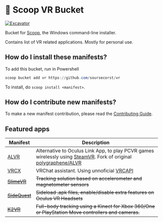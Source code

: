 # 🥽 Scoop VR Bucket
[![Excavator](https://github.com/soursecorst/vr/actions/workflows/excavator.yml/badge.svg)](https://github.com/soursecorst/vr/actions/workflows/excavator.yml)

Bucket for [Scoop](https://scoop.sh), the Windows command-line installer.

Contains list of VR related applications. Mostly for personal use.

How do I install these manifests?
---------------------------------

To add this bucket, run in Powershell
``` powershell
scoop bucket add vr https://github.com/soursecorst/vr
```

To install, do `scoop install <manifest>`.

How do I contribute new manifests?
----------------------------------

To make a new manifest contribution, please read the [Contributing Guide](https://github.com/ScoopInstaller/.github/blob/main/.github/CONTRIBUTING.md).

## Featured apps

| Manifest | Description |
|----------|-------------|
| [ALVR](https://github.com/alvr-org/ALVR) | Alternative to Oculus Link App, to play PCVR games wirelessly using [SteamVR](https://www.steamvr.com/). Fork of original [polygraphene/ALVR](https://github.com/polygraphene/ALVR) |
| [VRCX](https://github.com/pypy-vrc/VRCX) | VRChat assistant. Using unnoficial [VRCAPI](https://github.com/vrchatapi) |
| ~~[SlimeVR](https://github.com/SlimeVR/SlimeVR-Server)~~ | ~~Tracking solution based on accelerometer and magnetometer sensors~~ |
| ~~[SideQuest](https://github.com/SideQuestVR/SideQuest)~~ | ~~Sideload .apk files, enable/disable extra features on Oculus VR Headsets~~ |
| ~~[K2VR](https://github.com/KinectToVR/KinectToVR)~~ | ~~Full-body tracking using a Kinect for Xbox 360/One or PlayStation Move controllers and cameras.~~ |
